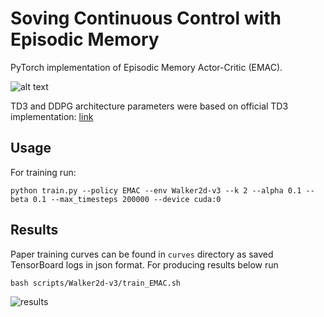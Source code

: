 # Soving Continuous Control with Episodic Memory

PyTorch implementation of Episodic Memory Actor-Critic (EMAC).

![alt text](https://user-images.githubusercontent.com/23639048/116824091-fd67a300-ab90-11eb-9eab-d589fe8ed3bd.png)

TD3 and DDPG architecture parameters were based on official TD3 implementation: [link](https://github.com/sfujim/TD3)

## Usage

For training run:

```
python train.py --policy EMAC --env Walker2d-v3 --k 2 --alpha 0.1 --beta 0.1 --max_timesteps 200000 --device cuda:0
```

## Results

Paper training curves can be found in `curves` directory as saved TensorBoard logs in json format. For producing results below run
```
bash scripts/Walker2d-v3/train_EMAC.sh
```

![results](https://user-images.githubusercontent.com/23639048/119147664-78b3ca80-ba54-11eb-8419-039c6114e776.png)
